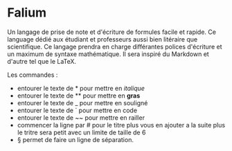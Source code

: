 # Falium
Un langage de prise de note et d'écriture de formules facile et rapide. Ce language dédié aux étudiant et professeurs aussi bien litéraire que scientifique. Ce langage prendra en charge différantes polices d'écriture et un maximum de syntaxe mathématique. Il sera inspiré du Markdown et d'autre tel que le LaTeX.

Les commandes :

- entourer le texte de * pour mettre en *italique*
- entourer le texte de ** pour mettre en **gras**
- entourer le texte de _ pour mettre en souligné
- entourer le texte de ` pour mettre en code
- entourer le texte de ~~ pour mettre en railler
- commencer la ligne par # pour le titre plus vous en ajouter a la suite plus le tritre sera petit avec un limite de taille de 6
- § permet de faire un ligne de séparation.